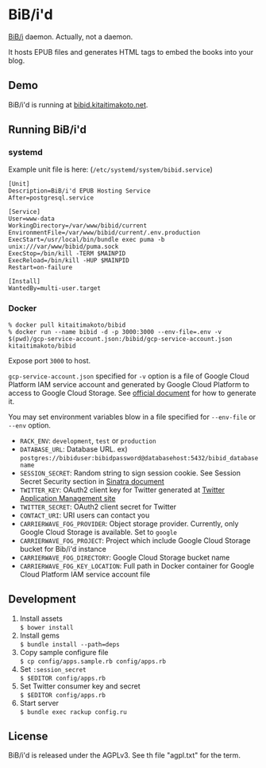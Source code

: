 BiB/i'd
======
[BiB/i][bibi] daemon. Actually, not a daemon.

It hosts EPUB files and generates HTML tags to embed the books into your blog.

Demo
----

BiB/i'd is running at [bibid.kitaitimakoto.net](http://bibid.kitaitimakoto.net).

Running BiB/i'd
---------------

### systemd ###

Example unit file is here:
(`/etc/systemd/system/bibid.service`)

    [Unit]
    Description=BiB/i'd EPUB Hosting Service
    After=postgresql.service
    
    [Service]
    User=www-data
    WorkingDirectory=/var/www/bibid/current
    EnvironmentFile=/var/www/bibid/current/.env.production
    ExecStart=/usr/local/bin/bundle exec puma -b unix:///var/www/bibid/puma.sock
    ExecStop=/bin/kill -TERM $MAINPID
    ExecReload=/bin/kill -HUP $MAINPID
    Restart=on-failure
    
    [Install]
    WantedBy=multi-user.target

### Docker ###

    % docker pull kitaitimakoto/bibid
    % docker run --name bibid -d -p 3000:3000 --env-file=.env -v $(pwd)/gcp-service-account.json:/bibid/gcp-service-account.json kitaitimakoto/bibid

Expose port `3000` to host.

`gcp-service-account.json` specified for `-v` option is a file of Google Cloud Platform IAM service account and generated by Google Cloud Platform to access to Google Cloud Storage. See [official document][] for how to generate it.

You may set environment variables blow in a file specified for `--env-file` or `--env` option.

* `RACK_ENV`: `development`, `test` or `production`
* `DATABASE_URL`: Database URL. ex) `postgres://bibiduser:bibidpassword@databasehost:5432/bibid_databasename`
* `SESSION_SECRET`: Random string to sign session cookie. See Session Secret Security section in [Sinatra document][]
* `TWITTER_KEY`: OAuth2 client key for Twitter generated at [Twitter Application Management site][]
* `TWITTER_SECRET`: OAuth2 client secret for Twitter
* `CONTACT_URI`: URI users can contact you
* `CARRIERWAVE_FOG_PROVIDER`: Object storage provider. Currently, only Google Cloud Storage is available. Set to `google`
* `CARRIERWAVE_FOG_PROJECT`: Project which include Google Cloud Storage bucket for Bib/i'd instance
* `CARRIERWAVE_FOG_DIRECTORY`: Google Cloud Storage bucket name
* `CARRIERWAVE_FOG_KEY_LOCATION`: Full path in Docker container for Google Cloud Platform IAM service account file

[official document]: https://cloud.google.com/iam/docs/creating-managing-service-accounts
[Sinatra document]: http://sinatrarb.com/intro.html
[Twitter Application Management site]: https://apps.twitter.com/

Development
-----------
1. Install assets  
   `$ bower install`
2. Install gems  
   `$ bundle install --path=deps`
3. Copy sample configure file  
   `$ cp config/apps.sample.rb config/apps.rb`  
4. Set `:session_secret`  
   `$ $EDITOR config/apps.rb`
5. Set Twitter consumer key and secret  
   `$ $EDITOR config/apps.rb`
6. Start server  
   `$ bundle exec rackup config.ru`

[bibi]: http://sarasa.la/bib/i/

License
-------
BiB/i'd is released under the AGPLv3. See th file "agpl.txt" for the term.
